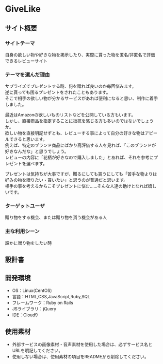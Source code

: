 # GiveLike

## サイト概要
### サイトテーマ
自身の欲しい物や好きな物を掲示したり、実際に貰った物を匿名/非匿名で評価できるレビューサイト

### テーマを選んだ理由
サプライズでプレゼントする時、何を贈れば良いのか毎回悩みます。  
逆に貰っても困るプレゼントをされたこともあります。  
そこで相手の欲しい物が分かるサービスがあれば便利になると思い、制作に着手しました。

最近はAmazonの欲しいものリストなどを公開している方もいます。  
しかし、直接商品を指定することに抵抗を感じる方も多いのではないでしょうか。  
欲しい物を直接明記せずとも、レビューする事によって自分の好きな物はアピールできると思います。  
例えば、特定のブランド商品にばかり高評価する人を見れば、「このブランドが好きなんだな」と思うでしょう。  
レビューの内容に「花柄が好きなので購入しました」とあれば、それを参考にプレゼントを選べます。  

プレゼントは気持ちが大事ですが、贈るにしても貰うにしても「苦手な物よりは好みの物を贈りたい・貰いたい」と思うのが普通だと思います。  
相手の事を考えるからこそプレゼントに悩む……そんな人達の助けとなれば嬉しいです。

### ターゲットユーザ
贈り物をする機会、または贈り物を貰う機会がある人


### 主な利用シーン
誰かに贈り物をしたい時

## 設計書


## 開発環境
- OS：Linux(CentOS)
- 言語：HTML,CSS,JavaScript,Ruby,SQL
- フレームワーク：Ruby on Rails
- JSライブラリ：jQuery
- IDE：Cloud9

## 使用素材
- 外部サービスの画像素材・音声素材を使用した場合は、必ずサービス名とURLを明記してください。
- 使用しない場合は、使用素材の項目をREADMEから削除してください。